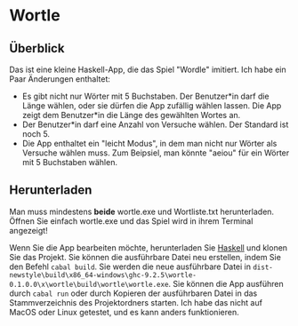 # Wortle
## Überblick
Das ist eine kleine Haskell-App, die das Spiel "Wordle" imitiert. Ich habe ein Paar Änderungen enthaltet:
* Es gibt nicht nur Wörter mit 5 Buchstaben. Der Benutzer\*in darf die Länge wählen, oder sie dürfen die App zufällig wählen lassen. Die App zeigt dem Benutzer\*in die Länge des gewählten Wortes an.
* Der Benutzer*in darf eine Anzahl von Versuche wählen. Der Standard ist noch 5.
* Die App enthaltet ein "leicht Modus", in dem man nicht nur Wörter als Versuche wählen muss. Zum Beipsiel, man könnte "aeiou" für ein Wörter mit 5 Buchstaben wählen.

## Herunterladen
Man muss mindestens **beide** wortle.exe und Wortliste.txt herunterladen. Öffnen Sie einfach wortle.exe und das Spiel wird in ihrem Terminal angezeigt!

Wenn Sie die App bearbeiten möchte, herunterladen Sie [Haskell](https://www.haskell.org/downloads/) und klonen Sie das Projekt. Sie können die ausführbare Datei neu erstellen, indem Sie den Befehl `cabal build`. Sie werden die neue ausführbare Datei in `dist-newstyle\build\x86_64-windows\ghc-9.2.5\wortle-0.1.0.0\x\wortle\build\wortle\wortle.exe`. Sie können die App ausführen durch `cabal run` oder durch Kopieren der ausführbaren Datei in das Stammverzeichnis des Projektordners starten. Ich habe das nicht auf MacOS oder Linux getestet, und es kann anders funktionieren.